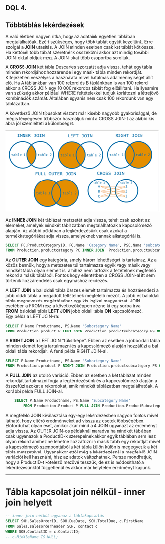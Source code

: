 ## DQL 4.

## Többtáblás lekérdezések

A való életben nagyon ritka, hogy az adataink egyetlen táblában megtalálhatóak. Ezért szükséges, hogy több táblát együtt kezeljünk. Erre szolgál a **JOIN** utasítás. A JOIN minden esetben csak két táblát köt össze. Ha kettőnél több táblát szeretnénk összekötni akkor azt mindig további JOIN-okkal oldjuk meg. A JOIN-okat több csoportba soroljuk.

A **CROSS JOIN** két tábla Descartes szorzatát adja vissza, tehát egy tábla minden rekordjához hozzárendeli egy másik tábla minden rekordját. Kifejezetten veszélyes a használata mivel hatalmas adatmennyiséget állít elő. Ha A táblánkban van 100 rekord és B táblánkban is van 100 rekord akkor a CROSS JOIN egy 10 000 rekordos táblát fog előállítani. Ha ilyesmire van szükség akkor például WHERE feltételekkel tudjuk korlátozni a létrejövő kombinációk számát. Általában ugyanis nem csak 100 rekordunk van egy táblázatban.

A következő JOIN típusokat viszont már kisebb nagyobb gyakorisággal, de mégis lényegesen többször használjuk mint a CROSS JOIN-t az alábbi kis ábra jól szemlélteti a különbséget.  

![image1](/.pics/sqljoin.png)  

Az **INNER JOIN** két táblázat metszetét adja vissza, tehát csak azokat az elemeket, amelyek mindkét táblázatban megtalálhatóak a kapcsolómező alapján. Az alábbi példában a legkérdezésünk csak azokat a termékkategóriákat adja vissza, amelyeknek vannak alkategóriái is.
```sql
SELECT PC.ProductCategoryID, PC.Name 'Category Name', PSC.Name 'subcategory name'
FROM Production.productcategory PC INNER JOIN  Production.productsubcategory PSC ON PC.ProductCategoryID=PSC.ProductCategoryID
```  
Az **OUTER JOIN** egy kategória, amely három lehetőséget is tartalmaz. Az a közös bennük, hogy a metszeten túl tartalmazza egyik vagy másik vagy mindkét tábla olyan elemeit is, amihez nem tartozik a feltételnek megfelelő rekord a másik táblából. Fontos hogy ellentétben a CROSS JOIN-al itt sem történik hozzárendelés csak egymáshoz rendezés.  

A **LEFT JOIN** a bal oldali tábla összes elemét tartalmazza és hozzárendezi a jobb oldali tábla a megadott feltételnek megfelelő mezőit. A jobb és baloldali tábla megnevezés megértéséhez egy kis logikai magyarázat. JOIN esetében a FROM rész a következőképpen nézne ki egy sorba írva.  
**FROM** baloldali tábla **LEFT JOIN** jobb oldali tábla **ON** kapcsolómező.  
Egy példa a LEFT JOIN-ra:  
```sql
SELECT P.Name Productname, PS.Name 'Subcategory Name'
FROM Production.product P LEFT JOIN Production.productsubcategory PS ON P.ProductSubcategoryID=PS.ProductSubcategoryID
```
A **RIGHT JOIN** a LEFT JOIN “tükörképe”. Ebben az esetben a jobboldali tábla minden elemét fogja tartalmazni és a kapcsolómező alapján hozzáfűzi a bal oldali tábla rekordjait.
A fenti példa RIGHT JOIN-al.
```sql
SELECT P.Name Productname, PS.Name 'Subcategory Name'
FROM Production.product P RIGHT JOIN Production.productsubcategory PS ON P.ProductSubcategoryID=PS.ProductSubcategoryID
```  

A **FULL JOIN** az utolsó variáció. Ebben az esetben a két táblázat minden rekordját tartalmazni fogja a legkérdezésünk és a kapccsolómező alapján a összefűzi azokat a rekordokat, amik mindkét táblázatban megtalálhatóak.
A korábbi példa FULL JOIN-al.
```sql
	SELECT P.Name Productname, PS.Name 'Subcategory Name'
		FROM Production.Product P FULL JOIN Production.ProductSubcategory PS ON P.ProductSubcategoryID=PS.ProductSubcategoryID
 ```
A megfelelő JOIN kiválasztása egy-egy lekérdezésben nagyon fontos mivel látható, hogy eltérő eredményeket ad vissza az esetek többségében. Előfordulhat olyan eset, amikor akár mind a 4 JOIN ugyanazt az erdeményt adja vissza. Az OUTER JOIN-os példáknál maradva ha mindkét táblában csak ugyanazok a ProductID-k szerepelnek akkor egyik táblában sem lesz olyan rekord amihez ne lehetne hozzáfűzni a másik tábla egy rekordját mivel a kapcsolómező szempontjából a két tábla külön külön is megegyezik a két tábla metszetével. Ugyanakkor ettől még a lekérdezésnél a megfelelő JOIN variációt kell használni, hisz az adatok változhatnak. Persze mondhatjuk, hogy a ProductID-t kötelező mezővé tesszük, de ez is módosítható a lekérdezésünktől függetlenül és akkor már helytelen eredményt kapunk. 

--- 
# Tábla kapcsolat join nélkül - inner join helyett  

```sql
-- inner join nélkül ugyanaz a táblakapcsolás
SELECT SOH.SalesOrderID, SOH.DueDate, SOH.TotalDue, c.FirstName
FROM Sales.salesorderheader SOH, contact c
WHERE SOH.ContactID = c.ContactID;
-- c.MiddleName IS NULL;
```
